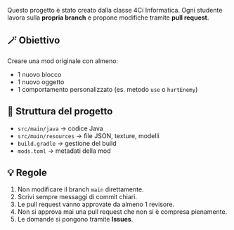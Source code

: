 Questo progetto è stato creato dalla classe 4Ci Informatica.
Ogni studente lavora sulla **propria branch** e propone modifiche tramite **pull request**.

## 🪄 Obiettivo
Creare una mod originale con almeno:
- 1 nuovo blocco
- 1 nuovo oggetto
- 1 comportamento personalizzato (es. metodo `use` o `hurtEnemy`)

## 🧱 Struttura del progetto
- `src/main/java` → codice Java
- `src/main/resources` → file JSON, texture, modelli
- `build.gradle` → gestione del build
- `mods.toml` → metadati della mod

## 💡 Regole
1. Non modificare il branch `main` direttamente.
2. Scrivi sempre messaggi di commit chiari.
3. Le pull request vanno approvate da almeno 1 revisore.
4. Non si approva mai una pull request che non si è compresa pienamente.
5. Le domande si pongono tramite **Issues**.
